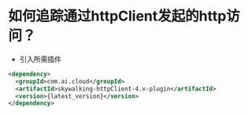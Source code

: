 # 如何追踪通过httpClient发起的http访问？
- 引入所需插件
```xml
<dependency>
  <groupId>com.ai.cloud</groupId>
  <artifactId>skywalking-httpClient-4.x-plugin</artifactId>
  <version>{latest_version}</version>
</dependency>
```
